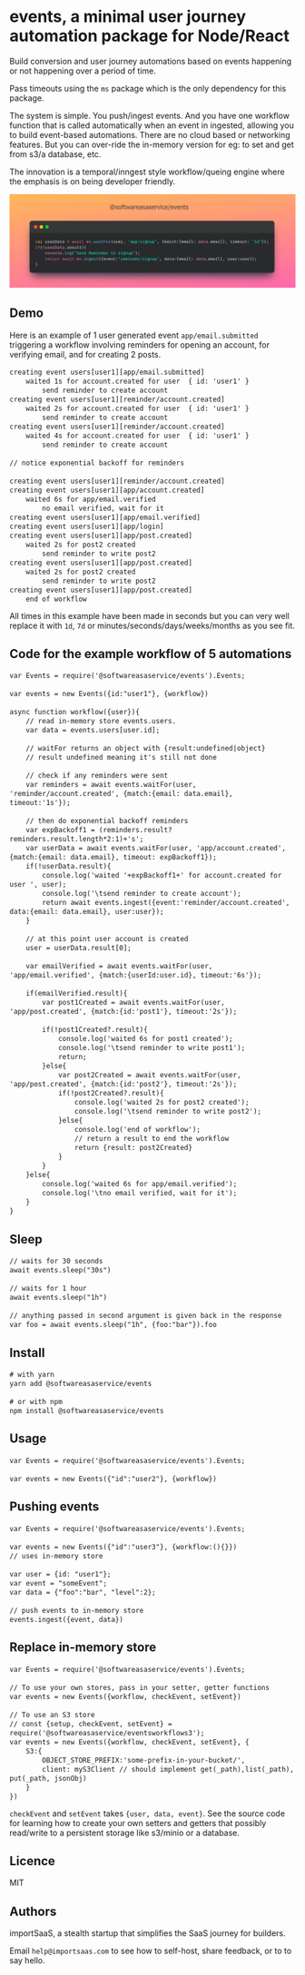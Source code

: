 # events, a minimal user journey automation package for Node/React

Build conversion and user journey automations based on events happening or not happening over a period of time.

Pass timeouts using the `ms` package which is the only dependency for this package.

The system is simple. You push/ingest events. And you have one workflow  function that is called automatically when an event in ingested, allowing you to build event-based automations. There are no cloud based or networking features. But you can over-ride the in-memory version for eg: to set and get from s3/a database, etc.

The innovation is a temporal/inngest style workflow/queing engine where the emphasis is on being developer friendly.


![image](https://github.com/importsaas/screenshots/blob/main/events/3line.png?raw=true)

## Demo 

Here is an example of 1 user generated event `app/email.submitted` triggering a workflow involving reminders for opening an account, for verifying email, and for creating 2 posts.

	creating event users[user1][app/email.submitted]
		waited 1s for account.created for user  { id: 'user1' }
	        send reminder to create account
	creating event users[user1][reminder/account.created]
		waited 2s for account.created for user  { id: 'user1' }
	        send reminder to create account
	creating event users[user1][reminder/account.created]
		waited 4s for account.created for user  { id: 'user1' }
	        send reminder to create account

	// notice exponential backoff for reminders

	creating event users[user1][reminder/account.created]
	creating event users[user1][app/account.created]
		waited 6s for app/email.verified
	        no email verified, wait for it
	creating event users[user1][app/email.verified]
	creating event users[user1][app/login]
	creating event users[user1][app/post.created]
		waited 2s for post2 created
	        send reminder to write post2
	creating event users[user1][app/post.created]
		waited 2s for post2 created
	        send reminder to write post2
	creating event users[user1][app/post.created]
		end of workflow
		
All times in this example have been made in seconds but you can very well replace it with `1d`, `7d` or minutes/seconds/days/weeks/months as you see fit.


## Code for the example workflow of 5 automations

	var Events = require('@softwareasaservice/events').Events;

    var events = new Events({id:"user1"}, {workflow})	
      
    async function workflow({user}){
    	// read in-memory store events.users. 
        var data = events.users[user.id];
      
        // waitFor returns an object with {result:undefined|object}
        // result undefined meaning it's still not done

        // check if any reminders were sent
        var reminders = await events.waitFor(user, 'reminder/account.created', {match:{email: data.email}, timeout:'1s'});

        // then do exponential backoff reminders
        var expBackoff1 = (reminders.result? reminders.result.length*2:1)+'s';
        var userData = await events.waitFor(user, 'app/account.created', {match:{email: data.email}, timeout: expBackoff1});
        if(!userData.result){
            console.log('waited '+expBackoff1+' for account.created for user ', user);
            console.log('\tsend reminder to create account');
            return await events.ingest({event:'reminder/account.created', data:{email: data.email}, user:user});
        }

		// at this point user account is created
        user = userData.result[0];
        
        var emailVerified = await events.waitFor(user, 'app/email.verified', {match:{userId:user.id}, timeout:'6s'});

        if(emailVerified.result){
            var post1Created = await events.waitFor(user, 'app/post.created', {match:{id:'post1'}, timeout:'2s'});
            
            if(!post1Created?.result){
                console.log('waited 6s for post1 created');
                console.log('\tsend reminder to write post1');
                return;
            }else{
                var post2Created = await events.waitFor(user, 'app/post.created', {match:{id:'post2'}, timeout:'2s'});
                if(!post2Created?.result){
                    console.log('waited 2s for post2 created');
                    console.log('\tsend reminder to write post2');
                }else{
                    console.log('end of workflow');
 		            // return a result to end the workflow
		            return {result: post2Created}
                }
            }
        }else{
            console.log('waited 6s for app/email.verified');
            console.log('\tno email verified, wait for it');
        }
    }

## Sleep

    // waits for 30 seconds
    await events.sleep("30s")

    // waits for 1 hour
    await events.sleep("1h")

    // anything passed in second argument is given back in the response
    var foo = await events.sleep("1h", {foo:"bar"}).foo
    
## Install

	# with yarn 
	yarn add @softwareasaservice/events
    
	# or with npm
	npm install @softwareasaservice/events

## Usage

    var Events = require('@softwareasaservice/events').Events;
    
    var events = new Events({"id":"user2"}, {workflow})


## Pushing events 

	var Events = require('@softwareasaservice/events').Events;

    var events = new Events({"id":"user3"}, {workflow:(){}})	
	// uses in-memory store 

    var user = {id: "user1"};
    var event = "someEvent";
    var data = {"foo":"bar", "level":2};

    // push events to in-memory store
    events.ingest({event, data})


## Replace in-memory store

	var Events = require('@softwareasaservice/events').Events;

	// To use your own stores, pass in your setter, getter functions
	var events = new Events({workflow, checkEvent, setEvent})

    // To use an S3 store
    // const {setup, checkEvent, setEvent} = require('@softwareasaservice/eventsworkflows3');
	var events = new Events({workflow, checkEvent, setEvent}, {
        S3:{
            OBJECT_STORE_PREFIX:'some-prefix-in-your-bucket/', 
            client: myS3Client // should implement get(_path),list(_path), put(_path, jsonObj)
        }
    })

`checkEvent` and `setEvent` takes `{user, data, event}`. See the source code for learning how to create your own setters and getters that possibly read/write to a persistent storage like s3/minio or a database. 

## Licence
MIT

## Authors

importSaaS, a stealth startup that simplifies the SaaS journey for builders. 

Email `help@importsaas.com` to see how to self-host, share feedback, or to to say hello.
